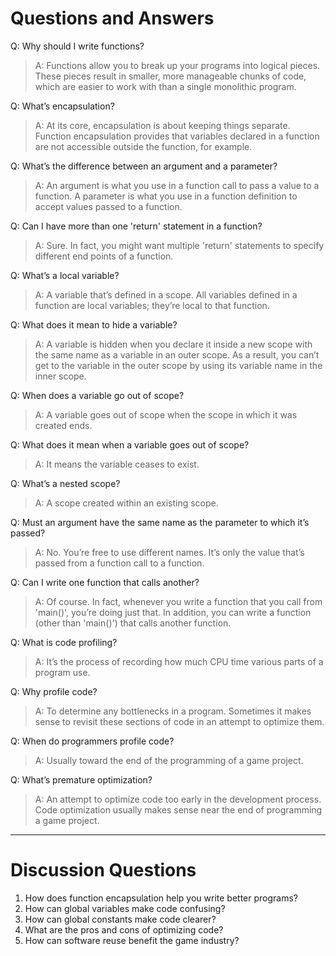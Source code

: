 # Questions and Answers

Q: Why should I write functions?
> A: Functions allow you to break up your programs into logical pieces. These pieces result in smaller, more manageable chunks of code, which are easier to work with than a single monolithic program.

Q: What’s encapsulation?
> A: At its core, encapsulation is about keeping things separate. Function encapsulation provides that variables declared in a function are not accessible outside the function, for example.

Q: What’s the difference between an argument and a parameter?
> A: An argument is what you use in a function call to pass a value to a function. A parameter is what you use in a function definition to accept values passed to a function.

Q: Can I have more than one 'return' statement in a function?
> A: Sure. In fact, you might want multiple 'return' statements to specify different end points of a function.

Q: What’s a local variable?
> A: A variable that’s defined in a scope. All variables defined in a function are local variables; they’re local to that function.

Q: What does it mean to hide a variable?
> A: A variable is hidden when you declare it inside a new scope with the same name as a variable in an outer scope. As a result, you can’t get to the variable in the outer scope by using its variable name in the inner scope.

Q: When does a variable go out of scope?
> A: A variable goes out of scope when the scope in which it was created ends.

Q: What does it mean when a variable goes out of scope?
> A: It means the variable ceases to exist.

Q: What’s a nested scope?
> A: A scope created within an existing scope.

Q: Must an argument have the same name as the parameter to which it’s passed?
> A: No. You’re free to use different names. It’s only the value that’s passed from a function call to a function.

Q: Can I write one function that calls another?
> A: Of course. In fact, whenever you write a function that you call from 'main()', you’re doing just that. In addition, you can write a function (other than 'main()') that calls another function.

Q: What is code profiling?
> A: It’s the process of recording how much CPU time various parts of a program use.

Q: Why profile code?
> A: To determine any bottlenecks in a program. Sometimes it makes sense to revisit these sections of code in an attempt to optimize them.

Q: When do programmers profile code?
> A: Usually toward the end of the programming of a game project.

Q: What’s premature optimization?
> A: An attempt to optimize code too early in the development process. Code optimization usually makes sense near the end of programming a game project.

---

# Discussion Questions

1. How does function encapsulation help you write better programs?
2. How can global variables make code confusing?
3. How can global constants make code clearer?
4. What are the pros and cons of optimizing code?
5. How can software reuse benefit the game industry?